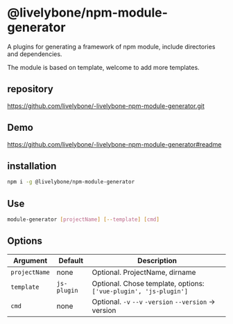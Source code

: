 # @livelybone/npm-module-generator
A plugins for generating a framework of npm module, include directories and dependencies.

The module is based on template, welcome to add more templates.

## repository
https://github.com/livelybone/-livelybone-npm-module-generator.git

## Demo
https://github.com/livelybone/-livelybone-npm-module-generator#readme

## installation
```bash
npm i -g @livelybone/npm-module-generator
```

## Use
```bash
module-generator [projectName] [--template] [cmd]
```

## Options
|Argument|Default|Description|
|--------|-------|-----------|
|`projectName`|none|Optional. ProjectName, dirname|
|`template`|`js-plugin`|Optional. Chose template, options: `['vue-plugin', 'js-plugin']`|
|`cmd`|none|Optional. `-v` `--v` `-version` `--version` -> version |
